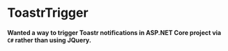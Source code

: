 # ToastrTrigger

#### Wanted a way to trigger Toastr notifications in ASP.NET Core project via `C#` rather than using JQuery.
